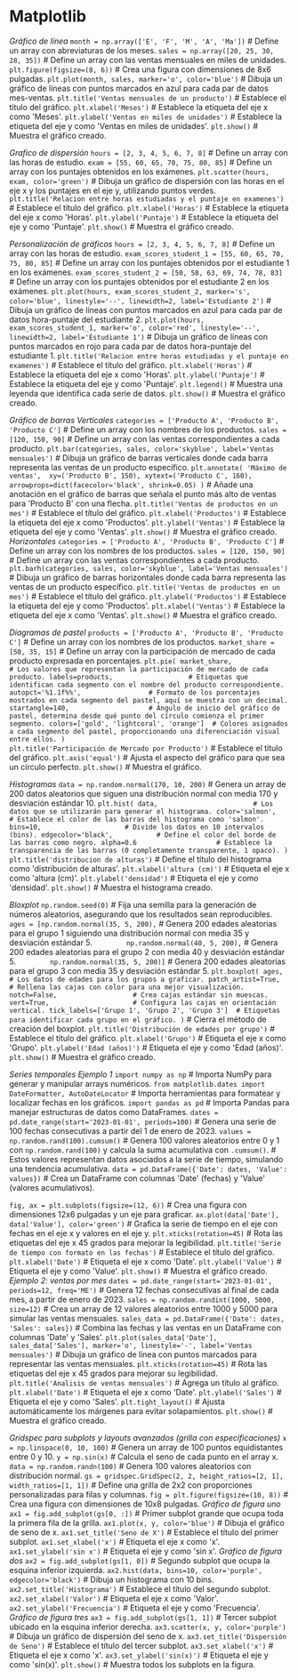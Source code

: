 # Matplotlib
_Gráfico de línea_
`month = np.array(['E', 'F', 'M', 'A', 'Ma'])`                # Define un array con abreviaturas de los meses.
`sales = np.array([20, 25, 30, 28, 35])`                     # Define un array con las ventas mensuales en miles de unidades.
`plt.figure(figsize=(8, 6))`                                 # Crea una figura con dimensiones de 8x6 pulgadas.
`plt.plot(month, sales, marker='o', color='blue')`           # Dibuja un gráfico de líneas con puntos marcados en azul para cada par de datos mes-ventas.
`plt.title('Ventas mensuales de un producto')`               # Establece el título del gráfico.
`plt.xlabel('Meses')`                                        # Establece la etiqueta del eje x como 'Meses'.
`plt.ylabel('Ventas en miles de unidades')`                  # Establece la etiqueta del eje y como 'Ventas en miles de unidades'.
`plt.show()`                                                 # Muestra el gráfico creado.

_Grafico de dispersión_ 
`hours = [2, 3, 4, 5, 6, 7, 8]`              # Define un array con las horas de estudio.
`exam = [55, 60, 65, 70, 75, 80, 85]`        # Define un array con los puntajes obtenidos en los exámenes.
`plt.scatter(hours, exam, color='green')`    # Dibuja un gráfico de dispersión con las horas en el eje x y los puntajes en el eje y, utilizando puntos verdes.
`plt.title('Relacion entre horas estudiadas y el puntaje en examenes')`  # Establece el título del gráfico.
`plt.xlabel('Horas')`                        # Establece la etiqueta del eje x como 'Horas'.
`plt.ylabel('Puntaje')`                      # Establece la etiqueta del eje y como 'Puntaje'.
`plt.show()`                                 # Muestra el gráfico creado.

_Personalización de gráficos_
`hours = [2, 3, 4, 5, 6, 7, 8]`                                  # Define un array con las horas de estudio.
`exam_scores_student_1 = [55, 60, 65, 70, 75, 80, 85]`           # Define un array con los puntajes obtenidos por el estudiante 1 en los exámenes.
`exam_scores_student_2 = [50, 58, 63, 69, 74, 78, 83]`           # Define un array con los puntajes obtenidos por el estudiante 2 en los exámenes.
`plt.plot(hours, exam_scores_student_2, marker='s', color='blue', linestyle='--', linewidth=2, label='Estudiante 2')`  # Dibuja un gráfico de líneas con puntos marcados en azul para cada par de datos hora-puntaje del estudiante 2.
`plt.plot(hours, exam_scores_student_1, marker='o', color='red', linestyle='--', linewidth=2, label='Estudiante 1')`  # Dibuja un gráfico de líneas con puntos marcados en rojo para cada par de datos hora-puntaje del estudiante 1.
`plt.title('Relacion entre horas estudiadas y el puntaje en examenes')`  # Establece el título del gráfico.
`plt.xlabel('Horas')`                                            # Establece la etiqueta del eje x como 'Horas'.
`plt.ylabel('Puntaje')`                                         # Establece la etiqueta del eje y como 'Puntaje'.
`plt.legend()`                                                  # Muestra una leyenda que identifica cada serie de datos.
`plt.show()`                                                    # Muestra el gráfico creado.

_Gráfico de barras_
_Verticales_
`categories = ['Producto A', 'Producto B', 'Producto C']`             # Define un array con los nombres de los productos.
`sales = [120, 150, 90]`                                             # Define un array con las ventas correspondientes a cada producto.
`plt.bar(categories, sales, color='skyblue', label='Ventas mensuales')` # Dibuja un gráfico de barras verticales donde cada barra representa las ventas de un producto específico.
`plt.annotate(
    'Máximo de ventas', 
    xy=('Producto B', 150), xytext=('Producto C', 160),
    arrowprops=dict(facecolor='black', shrink=0.05)
)`                                                                     # Añade una anotación en el gráfico de barras que señala el punto más alto de ventas para 'Producto B' con una flecha.
`plt.title('Ventas de productos en un mes')`                           # Establece el título del gráfico.
`plt.xlabel('Productos')`                                             # Establece la etiqueta del eje x como 'Productos'.
`plt.ylabel('Ventas')`                                                # Establece la etiqueta del eje y como 'Ventas'.
`plt.show()`                                                          # Muestra el gráfico creado.
_Horizontales_
`categories = ['Producto A', 'Producto B', 'Producto C']`             # Define un array con los nombres de los productos.
`sales = [120, 150, 90]`                                             # Define un array con las ventas correspondientes a cada producto.
`plt.barh(categories, sales, color='skyblue', label='Ventas mensuales')` # Dibuja un gráfico de barras horizontales donde cada barra representa las ventas de un producto específico.
`plt.title('Ventas de productos en un mes')`                           # Establece el título del gráfico.
`plt.ylabel('Productos')`                                             # Establece la etiqueta del eje y como 'Productos'.
`plt.xlabel('Ventas')`                                                # Establece la etiqueta del eje x como 'Ventas'.
`plt.show()`                                                          # Muestra el gráfico creado.

_Diagramas de pastel_
`products = ['Producto A', 'Producto B', 'Producto C']`               # Define un array con los nombres de los productos.
`market_share = [50, 35, 15]`                                         # Define un array con la participación de mercado de cada producto expresada en porcentajes.
`plt.pie(
    market_share,                      # Los valores que representan la participación de mercado de cada producto.
    labels=products,                   # Etiquetas que identifican cada segmento con el nombre del producto correspondiente.
    autopct='%1.1f%%',                 # Formato de los porcentajes mostrados en cada segmento del pastel, aquí se muestra con un decimal.
    startangle=140,                    # Ángulo de inicio del gráfico de pastel, determina desde qué punto del círculo comienza el primer segmento.
    colors=['gold', 'lightcoral', 'orange']  # Colores asignados a cada segmento del pastel, proporcionando una diferenciación visual entre ellos.
)`  
`plt.title('Participación de Mercado por Producto')`                  # Establece el título del gráfico.
`plt.axis('equal')`                                                   # Ajusta el aspecto del gráfico para que sea un círculo perfecto.
`plt.show()`                                                          # Muestra el gráfico.

_Histogramas_
`data = np.random.normal(170, 10, 200)`                   # Genera un array de 200 datos aleatorios que siguen una distribución normal con media 170 y desviación estándar 10.
`plt.hist(
    data,                        # Los datos que se utilizarán para generar el histograma.
    color='salmon',              # Establece el color de las barras del histograma como 'salmon'.
    bins=10,                     # Divide los datos en 10 intervalos (bins).
    edgecolor='black',           # Define el color del borde de las barras como negro.
    alpha=0.6                    # Establece la transparencia de las barras (0 completamente transparente, 1 opaco).
)`
`plt.title('distribucion de alturas')`                          # Define el título del histograma como 'distribución de alturas'.
`plt.xlabel('altura (cm)')`                                    # Etiqueta el eje x como 'altura (cm)'.
`plt.ylabel('densidad')`                                       # Etiqueta el eje y como 'densidad'.
`plt.show()`                                                   # Muestra el histograma creado.

_Bloxplot_
`np.random.seed(0)`                                # Fija una semilla para la generación de números aleatorios, asegurando que los resultados sean reproducibles.
`ages = [np.random.normal(35, 5, 200),`           # Genera 200 edades aleatorias para el grupo 1 siguiendo una distribución normal con media 35 y desviación estándar 5.
`        np.random.normal(40, 5, 200),`           # Genera 200 edades aleatorias para el grupo 2 con media 40 y desviación estándar 5.
`        np.random.normal(35, 5, 200)]`           # Genera 200 edades aleatorias para el grupo 3 con media 35 y desviación estándar 5.
`plt.boxplot(
    ages,                          # Los datos de edades para los grupos a graficar.
    patch_artist=True,             # Rellena las cajas con color para una mejor visualización.
    notch=False,                   # Crea cajas estándar sin muescas.
    vert=True,                     # Configura las cajas en orientación vertical.
    tick_labels=['Grupo 1', 'Grupo 2', 'Grupo 3']  # Etiquetas para identificar cada grupo en el gráfico.
)`                                  # Cierra el método de creación del boxplot.
`plt.title('Distribución de edades por grupo')`      # Establece el título del gráfico.
`plt.xlabel('Grupo')`                                # Etiqueta el eje x como 'Grupo'.
`plt.ylabel('Edad (años)')`                          # Etiqueta el eje y como 'Edad (años)'.
`plt.show()`                                         # Muestra el gráfico creado.

_Series temporales_
_Ejemplo 1_
`import numpy as np`                                           # Importa NumPy para generar y manipular arrays numéricos.
`from matplotlib.dates import DateFormatter, AutoDateLocator` # Importa herramientas para formatear y localizar fechas en los gráficos.
`import pandas as pd`                                          # Importa Pandas para manejar estructuras de datos como DataFrames.
`dates = pd.date_range(start='2023-01-01', periods=100)`      # Genera una serie de 100 fechas consecutivas a partir del 1 de enero de 2023.
`values = np.random.rand(100).cumsum()`         # Genera 100 valores aleatorios entre 0 y 1 con `np.random.rand(100)` y calcula la suma acumulativa con `.cumsum()`. 
                                               # Estos valores representan datos asociados a la serie de tiempo, simulando una tendencia acumulativa.
`data = pd.DataFrame({'Date': dates, 'Value': values})`       # Crea un DataFrame con columnas 'Date' (fechas) y 'Value' (valores acumulativos).

`fig, ax = plt.subplots(figsize=(12, 6))`                     # Crea una figura con dimensiones 12x6 pulgadas y un eje para graficar.
`ax.plot(data['Date'], data['Value'], color='green')`         # Grafica la serie de tiempo en el eje con fechas en el eje x y valores en el eje y.
`plt.xticks(rotation=45)`                                     # Rota las etiquetas del eje x 45 grados para mejorar la legibilidad.
`plt.title('Serie de tiempo con formato en las fechas')`      # Establece el título del gráfico.
`plt.xlabel('Date')`                                          # Etiqueta el eje x como 'Date'.
`plt.ylabel('Value')`                                         # Etiqueta el eje y como 'Value'.
`plt.show()`                                                  # Muestra el gráfico creado.
_Ejemplo 2: ventas por mes_
`dates = pd.date_range(start='2023-01-01', periods=12, freq='ME')`  # Genera 12 fechas consecutivas al final de cada mes, a partir de enero de 2023.
`sales = np.random.randint(1000, 5000, size=12)`                   # Crea un array de 12 valores aleatorios entre 1000 y 5000 para simular las ventas mensuales.
`sales_data = pd.DataFrame({'Date': dates, 'Sales': sales})`       # Combina las fechas y las ventas en un DataFrame con columnas 'Date' y 'Sales'.
`plt.plot(sales_data['Date'], sales_data['Sales'], marker='o', linestyle='-', label='Ventas mensuales')` # Dibuja un gráfico de línea con puntos marcados para representar las ventas mensuales.
`plt.xticks(rotation=45)`                                         # Rota las etiquetas del eje x 45 grados para mejorar su legibilidad.
`plt.title('Analisis de ventas mensuales')`                       # Agrega un título al gráfico.
`plt.xlabel('Date')`                                              # Etiqueta el eje x como 'Date'.
`plt.ylabel('Sales')`                                             # Etiqueta el eje y como 'Sales'.
`plt.tight_layout()`                                              # Ajusta automáticamente los márgenes para evitar solapamientos.
`plt.show()`                                                      # Muestra el gráfico creado.

_Gridspec para subplots y layouts avanzados (grilla con especificaciones)_
`x = np.linspace(0, 10, 100)`                                   # Genera un array de 100 puntos equidistantes entre 0 y 10.
`y = np.sin(x)`                                                 # Calcula el seno de cada punto en el array x.
`data = np.random.randn(100)`                                   # Genera 100 valores aleatorios con distribución normal.
`gs = gridspec.GridSpec(2, 2, height_ratios=[2, 1], width_ratios=[1, 1])`  # Define una grilla de 2x2 con proporciones personalizadas para filas y columnas.
`fig = plt.figure(figsize=(10, 8))`                            # Crea una figura con dimensiones de 10x8 pulgadas.
_Gráfico de figura uno_
`ax1 = fig.add_subplot(gs[0, :])`                              # Primer subplot grande que ocupa toda la primera fila de la grilla.
`ax1.plot(x, y, color='blue')`                                 # Dibuja el gráfico de seno de x.
`ax1.set_title('Seno de X')`                                   # Establece el título del primer subplot.
`ax1.set_xlabel('x')`                                          # Etiqueta el eje x como 'x'.
`ax1.set_ylabel('sin x')`                                      # Etiqueta el eje y como 'sin x'.
_Gráfico de figura dos_
`ax2 = fig.add_subplot(gs[1, 0])`                              # Segundo subplot que ocupa la esquina inferior izquierda.
`ax2.hist(data, bins=10, color='purple', edgecolor='black')`   # Dibuja un histograma con 10 bins.
`ax2.set_title('Histograma')`                                  # Establece el título del segundo subplot.
`ax2.set_xlabel('Valor')`                                      # Etiqueta el eje x como 'Valor'.
`ax2.set_ylabel('Frecuencia')`                                 # Etiqueta el eje y como 'Frecuencia'.
_Gráfico de figura tres_
`ax3 = fig.add_subplot(gs[1, 1])`                              # Tercer subplot ubicado en la esquina inferior derecha.
`ax3.scatter(x, y, color='purple')`                            # Dibuja un gráfico de dispersión del seno de x.
`ax3.set_title('Dispersión de Seno')`                          # Establece el título del tercer subplot.
`ax3.set_xlabel('x')`                                          # Etiqueta el eje x como 'x'.
`ax3.set_ylabel('sin(x)')`                                     # Etiqueta el eje y como 'sin(x)'.
`plt.show()`                                                   # Muestra todos los subplots en la figura.
